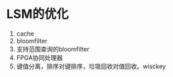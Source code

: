# LSM的优化

1. cache
2. bloomfilter
3. 支持范围查询的bloomfilter
4. FPGA协同处理器
5. 键值分离，排序对键排序，垃圾回收对值回收。wisckey

